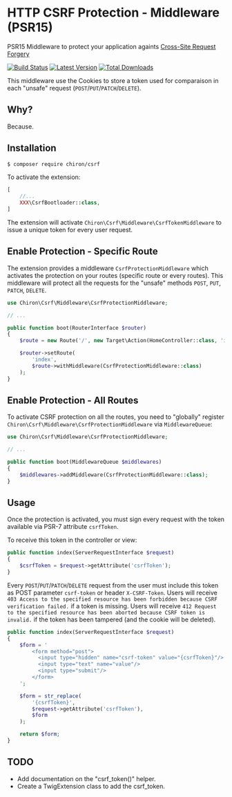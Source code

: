 # HTTP CSRF Protection - Middleware (PSR15)

PSR15 Middleware to protect your application againts [Cross-Site Request Forgery](https://cheatsheetseries.owasp.org/cheatsheets/Cross-Site_Request_Forgery_Prevention_Cheat_Sheet.html)

[![Build Status](https://img.shields.io/travis/org/ncou/csrf/master.svg?style=flat-square)](https://travis-ci.org/ncou/csrf)
[![Latest Version](https://img.shields.io/github/release/ncou/csrf/csrf.svg?style=flat-square)](https://packagist.org/packages/ncou/csrf)
[![Total Downloads](https://img.shields.io/packagist/dt/ncou/csrf/csrf.svg?style=flat-square)](https://packagist.org/packages/ncou/csrf)

This middleware use the Cookies to store a token used for comparaison in each "unsafe" request (`POST`/`PUT`/`PATCH`/`DELETE`).

## Why?

Because.

## Installation

```bash
$ composer require chiron/csrf
```

To activate the extension:

```php
[
    //...
    XXX\CsrfBootloader::class,
]
```

The extension will activate `Chiron\Csrf\Middleware\CsrfTokenMiddleware` to issue a unique token for every user request.

## Enable Protection - Specific Route

The extension provides a middleware `CsrfProtectionMiddleware` which activates the protection on your routes (specific route or every routes). 
This middleware will protect all the requests for the "unsafe" methods `POST`, `PUT`, `PATCH`, `DELETE`.

```php
use Chiron\Csrf\Middleware\CsrfProtectionMiddleware;

// ...

public function boot(RouterInterface $router)
{
    $route = new Route('/', new Target\Action(HomeController::class, 'index'));

    $router->setRoute(
        'index',
        $route->withMiddleware(CsrfProtectionMiddleware::class)
    );
}
```

## Enable Protection - All Routes

To activate CSRF protection on all the routes, you need to "globally" register `Chiron\Csrf\Middleware\CsrfProtectionMiddleware` via `MiddlewareQueue`:

```php
use Chiron\Csrf\Middleware\CsrfProtectionMiddleware;

// ...

public function boot(MiddlewareQueue $middlewares)
{
    $middlewares->addMiddleware(CsrfProtectionMiddleware::class);
}
```

## Usage

Once the protection is activated, you must sign every request with the token available via PSR-7 attribute `csrfToken`.

To receive this token in the controller or view:

```php
public function index(ServerRequestInterface $request)
{
    $csrfToken = $request->getAttribute('csrfToken');
}
``` 

Every `POST`/`PUT`/`PATCH`/`DELETE` request from the user must include this token as POST parameter `csrf-token` or header `X-CSRF-Token`.
Users will receive `403 Access to the specified resource has been forbidden because CSRF verification failed.` if a token is missing.
Users will receive `412 Request to the specified resource has been aborted because CSRF token is invalid.` if the token has been tampered (and the cookie will be deleted).

```php
public function index(ServerRequestInterface $request)
{
    $form = '
        <form method="post">
          <input type="hidden" name="csrf-token" value="{csrfToken}"/>
          <input type="text" name="value"/>
          <input type="submit"/>
        </form>
    ';

    $form = str_replace(
        '{csrfToken}',
        $request->getAttribute('csrfToken'),
        $form
    );

    return $form;
}
```

## TODO
- Add documentation on the "csrf_token()" helper.
- Create a TwigExtension class to add the csrf_token.
